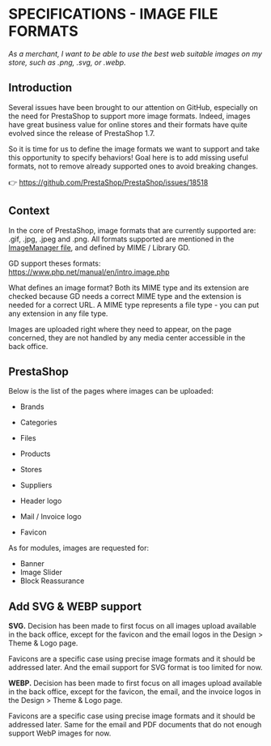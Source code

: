 # **SPECIFICATIONS - IMAGE FILE FORMATS**


_As a merchant, I want to be able to use the best web suitable images on my store, such as .png, .svg, or .webp._

## Introduction

Several issues have been brought to our attention on GitHub, especially on the need for PrestaShop to support more image formats. Indeed, images have great business value for online stores and their formats have quite evolved since the release of PrestaShop 1.7.

So it is time for us to define the image formats we want to support and take this opportunity to specify behaviors! Goal here is to add missing useful formats, not to remove already supported ones to avoid breaking changes.

:point_right: https://github.com/PrestaShop/PrestaShop/issues/18518


## Context

In the core of PrestaShop, image formats that are currently supported are: .gif, .jpg, .jpeg and .png. All formats supported are mentioned in the [ImageManager file](https://github.com/PrestaShop/PrestaShop/blob/7633be8294d90148d2bdfe3fd1c2d403e72ec91b/classes/ImageManager.php), and defined by MIME / Library GD.

GD support theses formats: https://www.php.net/manual/en/intro.image.php

What defines an image format? Both its MIME type and its extension are checked because GD needs a correct MIME type and the extension is needed for a correct URL. A MIME type represents a file type - you can put any extension in any file type.

Images are uploaded right where they need to appear, on the page concerned, they are not handled by any media center accessible in the back office.


## PrestaShop

Below is the list of the pages where images can be uploaded:

- Brands
- Categories
- Files
- Products
- Stores
- Suppliers

- Header logo
- Mail / Invoice logo
- Favicon

As for modules, images are requested for:

- Banner
- Image Slider
- Block Reassurance


## Add SVG & WEBP support

**SVG.** Decision has been made to first focus on all images upload available in the back office, except for the favicon and the email logos in the Design > Theme & Logo page.

Favicons are a specific case using precise image formats and it should be addressed later. And the email support for SVG format is too limited for now.

**WEBP.** Decision has been made to first focus on all images upload available in the back office, except for the favicon, the email, and the invoice logos in the Design > Theme & Logo page.

Favicons are a specific case using precise image formats and it should be addressed later. Same for the email and PDF documents that do not enough support WebP images for now.


